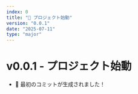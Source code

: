```yaml
---
index: 0
title: "🎉 プロジェクト始動"
version: "0.0.1"
date: "2025-07-11"
type: "major"
---
```


# v0.0.1 - プロジェクト始動

- 🎉 最初のコミットが生成されました！

